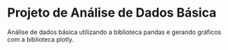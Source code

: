 # Projeto de Análise de Dados Básica
 Análise de dados básica utilizando a biblioteca pandas e gerando gráficos com a biblioteca plotly.
